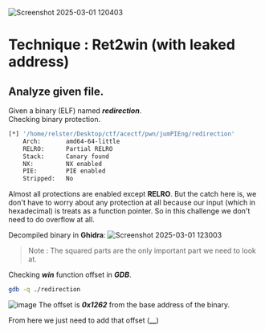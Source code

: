 ![Screenshot 2025-03-01 120403](https://github.com/user-attachments/assets/a35642a4-a783-4b29-b56f-9686cba986ec)

# Technique : Ret2win (with leaked address)

## Analyze given file.
Given a binary (ELF) named _**redirection**_. \
Checking binary protection.
```bash
[*] '/home/relster/Desktop/ctf/acectf/pwn/jumPIEng/redirection'
    Arch:       amd64-64-little
    RELRO:      Partial RELRO
    Stack:      Canary found
    NX:         NX enabled
    PIE:        PIE enabled
    Stripped:   No
```
Almost all protections are enabled except **RELRO**. But the catch here is, we don't have to worry about any protection at all because our input (which in hexadecimal) is treats as a function pointer. So in this challenge we don't need to do overflow at all.

Decompiled binary in **Ghidra**:
![Screenshot 2025-03-01 123003](https://github.com/user-attachments/assets/1e5c47a2-9d2e-4c76-a706-4b6e1ee13b93)
>Note : The squared parts are the only important part we need to look at.

Checking **_win_** function offset in **_GDB_**.
```bash
gdb -q ./redirection
```
![image](https://github.com/user-attachments/assets/95fbe310-9f76-4afe-9142-30af6ed8276a)
The offset is **_0x1262_** from the base address of the binary.

From here we just need to add that offset (**__**)




